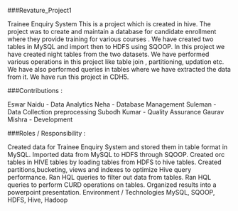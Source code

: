 ###Revature_Project1

Trainee Enquiry System
This is a project which is created in hive. The project was to create and maintain a database for candidate enrollment where they provide training for various courses . We have created two tables in MySQL and import then to HDFS using SQOOP. In this project we have created night tables from the two datasets. We have performed various operations in this project like table join , partitioning, updation etc. We have also performed queries in tables where we have extracted the data from it. We have run this project in CDH5.

###Contributions :

Eswar Naidu - Data Analytics
Neha - Database Management
Suleman - Data Collection preprocessing
Subodh Kumar - Quality Assurance
Gaurav Mishra - Development

###Roles / Responsibility :

Created data for Trainee Enquiry System and stored them in table format in MySQL.
Imported data from MySQL to HDFS through SQOOP.
Created orc tables in HIVE tables by loading tables from HDFS to hive tables.
Created partitions,bucketing, views and indexes to optimize Hive query performance.
Ran HQL queries to filter out data from tables.
Ran HQL queries to perform CURD operations on tables.
Organized results into a powerpoint presentation.
Environment / Technologies
MySQL, SQOOP, HDFS, Hive, Hadoop
